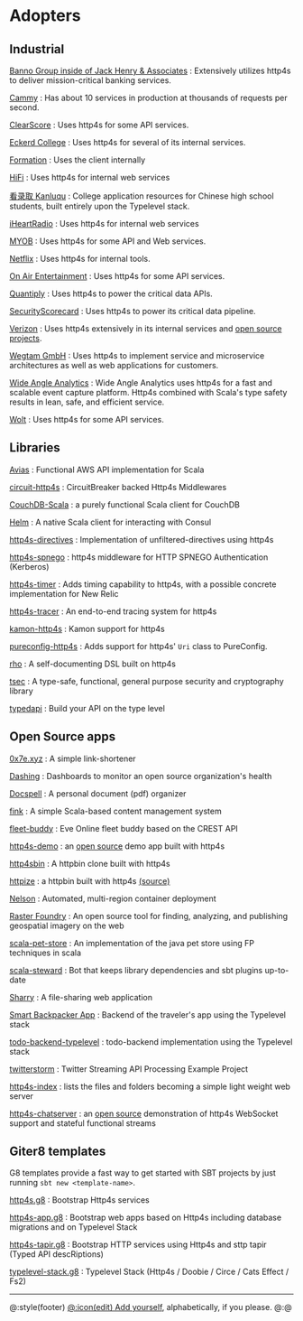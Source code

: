 
# Adopters

## Industrial

[Banno Group inside of Jack Henry & Associates](https://banno.com)
: Extensively utilizes http4s to deliver mission-critical banking services.

[Cammy](http://www.cammy.com)
: Has about 10 services in production at thousands of requests per second.

[ClearScore](https://www.clearscore.com)
: Uses http4s for some API services.

[Eckerd College](https://www.eckerd.edu/)
: Uses http4s for several of its internal services.

[Formation](https://www.formation.ai/)
: Uses the client internally

[HiFi](https://hi.fi/)
: Uses http4s for internal web services

[看录取 Kanluqu](https://www.kanluqu.com)
: College application resources for Chinese high school students, built entirely upon the Typelevel stack.

[iHeartRadio](https://www.iheart.com/)
: Uses http4s for internal web services

[MYOB](https://myob.com)
: Uses http4s for some API and Web services.

[Netflix](https://www.netflix.com)
: Uses http4s for internal tools.

[On Air Entertainment](https://onairentertainment.com/)
: Uses http4s for some API services.

[Quantiply](https://www.quantiply.com)
: Uses http4s to power the critical data APIs.

[SecurityScorecard](https://securityscorecard.io)
: Uses http4s to power its critical data pipeline.

[Verizon](http://www.verizon.com)
: Uses http4s extensively in its internal services and [open source projects](http://verizon.github.io).

[Wegtam GmbH](https://www.wegtam.com)
: Uses http4s to implement service and microservice architectures as well as web applications for customers.

[Wide Angle Analytics](https://wideangle.co)
: Wide Angle Analytics uses http4s for a fast and scalable event capture platform. Http4s combined with Scala's type safety results in lean, safe, and efficient service.

[Wolt](https://wolt.com/)
: Uses http4s for some API services.

## Libraries

[Avias](https://github.com/fiadliel/avias)
: Functional AWS API implementation for Scala

[circuit-http4s](https://github.com/ChristopherDavenport/circuit-http4s)
: CircuitBreaker backed Http4s Middlewares

[CouchDB-Scala](https://github.com/beloglazov/couchdb-scala)
: a purely functional Scala client for CouchDB

[Helm](https://github.com/Verizon/helm)
: A native Scala client for interacting with Consul

[http4s-directives](https://github.com/hamnis/http4s-directives)
: Implementation of unfiltered-directives using http4s

[http4s-spnego](https://github.com/novakov-alexey/http4s-spnego)
: http4s middleware for HTTP SPNEGO Authentication (Kerberos)

[http4s-timer](https://github.com/fiadliel/http4s-timer)
: Adds timing capability to http4s, with a possible concrete implementation for New Relic

[http4s-tracer](https://github.com/profunktor/http4s-tracer)
: An end-to-end tracing system for http4s

[kamon-http4s](https://github.com/kamon-io/kamon-http4s)
: Kamon support for http4s

[pureconfig-http4s](https://github.com/pureconfig/pureconfig/tree/master/modules/http4s)
: Adds support for http4s' `Uri` class to PureConfig.

[rho](https://github.com/http4s/rho)
: A self-documenting DSL built on http4s

[tsec](https://github.com/jmcardon/tsec)
: A type-safe, functional, general purpose security and cryptography library

[typedapi](https://github.com/pheymann/typedapi)
: Build your API on the type level

## Open Source apps

[0x7e.xyz](https://github.com/timo-schmid/0x7e.xyz)
: A simple link-shortener

[Dashing](https://github.com/benfradet/dashing)
: Dashboards to monitor an open source organization's health

[Docspell](https://github.com/eikek/docspell)
: A personal document (pdf) organizer

[fink](https://github.com/dozed/fink-http4s)
: A simple Scala-based content management system

[fleet-buddy](https://github.com/reactormonk/fleet-buddy)
: Eve Online fleet buddy based on the CREST API

[http4s-demo](http://demo.http4s.org/)
: an [open source](https://github.com/http4s/http4s_demo) demo app built with http4s

[http4sbin](https://github.com/dbousamra/http4sbin)
: A httpbin clone built with http4s

[httpize](http://httpize.herokuapp.com/)
: a httpbin built with http4s [(source)](https://github.com/ppurang/httpize)

[Nelson](https://verizon.github.io/nelson/)
: Automated, multi-region container deployment

[Raster Foundry](https://github.com/raster-foundry/raster-foundry)
: An open source tool for finding, analyzing, and publishing geospatial imagery on the web

[scala-pet-store](https://github.com/pauljamescleary/scala-pet-store)
: An implementation of the java pet store using FP techniques in scala

[scala-steward](https://github.com/fthomas/scala-steward)
: Bot that keeps library dependencies and sbt plugins up-to-date

[Sharry](https://github.com/eikek/sharry)
: A file-sharing web application

[Smart Backpacker App](https://github.com/SmartBackpacker/core)
: Backend of the traveler's app using the Typelevel stack

[todo-backend-typelevel](https://github.com/aeons/todo-backend-typelevel)
: todo-backend implementation using the Typelevel stack

[twitterstorm](https://github.com/ChristopherDavenport/twitterstorm)
: Twitter Streaming API Processing Example Project

[http4s-index](https://github.com/stephennancekivell/http4s-index)
: lists the files and folders becoming a simple light weight web server

[http4s-chatserver](https://martinsnyder.net/projects/chat.html)
: an [open source](https://github.com/MartinSnyder/http4s-chatserver) demonstration of http4s WebSocket support and stateful functional streams

## Giter8 templates

G8 templates provide a fast way to get started with SBT projects by just running `sbt new <template-name>`.

[http4s.g8](https://github.com/http4s/http4s.g8)
: Bootstrap Http4s services

[http4s-app.g8](https://codeberg.org/wegtam/http4s-app.g8)
: Bootstrap web apps based on Http4s including database migrations and on Typelevel Stack

[http4s-tapir.g8](https://codeberg.org/wegtam/http4s-tapir.g8)
: Bootstrap HTTP services using Http4s and sttp tapir (Typed API descRiptions)

[typelevel-stack.g8](https://github.com/gvolpe/typelevel-stack.g8)
: Typelevel Stack (Http4s / Doobie / Circe / Cats Effect / Fs2)


----

@:style(footer)
[@:icon(edit) Add yourself](https://github.com/http4s/http4s/edit/main/website/src/hugo/content/adopters.md), alphabetically, if you please.
@:@

